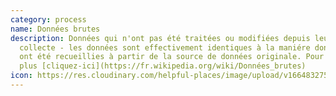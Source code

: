```yaml
---
category: process
name: Données brutes
description: Données qui n'ont pas été traitées ou modifiées depuis leur
  collecte - les données sont effectivement identiques à la maniére dont elles
  ont été recueillies à partir de la source de données originale. Pour en savoir
  plus [cliquez-ici](https://fr.wikipedia.org/wiki/Données_brutes)
icon: https://res.cloudinary.com/helpful-places/image/upload/v1664832751/dtpr-icons/process/raw_dxpopc.svg
---
```


